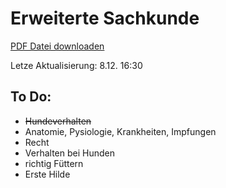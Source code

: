 Erweiterte Sachkunde
===========

[PDF Datei downloaden](https://github.com/scholchr/erweiterte-sachkunde/blob/master/erweiterte_sachkunde.pdf?raw=true)

Letze Aktualisierung: 8.12. 16:30

To Do:
------
* ~~Hundeverhalten~~
* Anatomie, Pysiologie, Krankheiten, Impfungen
* Recht
* Verhalten bei Hunden
* richtig Füttern
* Erste Hilde